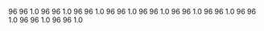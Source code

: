 96 96 1.0
96 96 1.0
96 96 1.0
96 96 1.0
96 96 1.0
96 96 1.0
96 96 1.0
96 96 1.0
96 96 1.0
96 96 1.0
